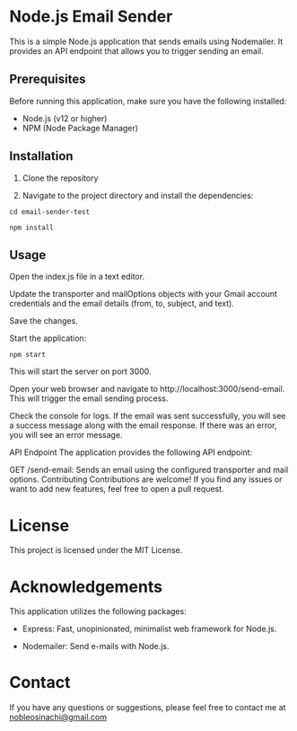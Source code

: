 
# Node.js Email Sender

This is a simple Node.js application that sends emails using Nodemailer. It provides an API endpoint that allows you to trigger sending an email.

## Prerequisites

Before running this application, make sure you have the following installed:

- Node.js (v12 or higher)
- NPM (Node Package Manager)

## Installation

1. Clone the repository

2. Navigate to the project directory and install the dependencies:

```
cd email-sender-test

npm install
```

## Usage
Open the index.js file in a text editor.

Update the transporter and mailOptions objects with your Gmail account credentials and the email details (from, to, subject, and text).

Save the changes.

Start the application:

```
npm start

```

This will start the server on port 3000.

Open your web browser and navigate to http://localhost:3000/send-email. This will trigger the email sending process.

Check the console for logs. If the email was sent successfully, you will see a success message along with the email response. If there was an error, you will see an error message.

API Endpoint
The application provides the following API endpoint:

GET /send-email: Sends an email using the configured transporter and mail options.
Contributing
Contributions are welcome! If you find any issues or want to add new features, feel free to open a pull request.

# License
This project is licensed under the MIT License.

# Acknowledgements
This application utilizes the following packages:

- Express: Fast, unopinionated, minimalist web framework for Node.js.

- Nodemailer: Send e-mails with Node.js.

# Contact
If you have any questions or suggestions, please feel free to contact me at nobleosinachi@gmail.com
